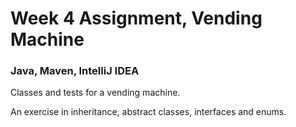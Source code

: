 Week 4 Assignment, Vending Machine
========================
### Java, Maven, IntelliJ IDEA

Classes and tests for a vending machine.

An exercise in inheritance, abstract classes, interfaces and enums.